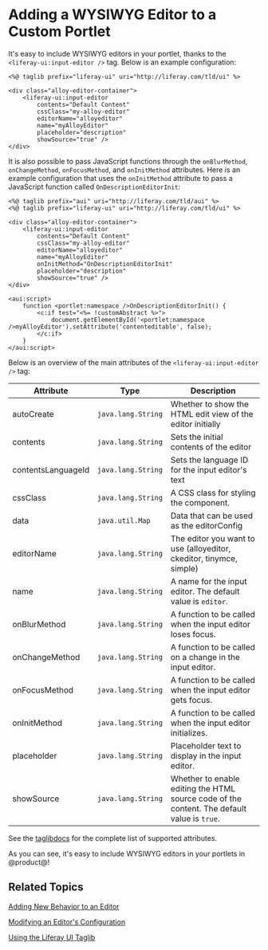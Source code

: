 # Adding a WYSIWYG Editor to a Custom Portlet [](id=adding-a-wysiwyg-editor-to-a-custom-portlet)

It's easy to include WYSIWYG editors in your portlet, thanks to the 
`<liferay-ui:input-editor />` tag. Below is an example configuration:

    <%@ taglib prefix="liferay-ui" uri="http://liferay.com/tld/ui" %>
    
    <div class="alloy-editor-container">
        <liferay-ui:input-editor
            contents="Default Content"
            cssClass="my-alloy-editor"
            editorName="alloyeditor"
            name="myAlloyEditor"
            placeholder="description"
            showSource="true" />
    </div>

It is also possible to pass JavaScript functions through the `onBlurMethod`, 
`onChangeMethod`, `onFocusMethod`, and `onInitMethod` attributes. Here is an 
example configuration that uses the `onInitMethod` attribute to pass
a JavaScript function called `OnDescriptionEditorInit`:

    <%@ taglib prefix="aui" uri="http://liferay.com/tld/aui" %>
    <%@ taglib prefix="liferay-ui" uri="http://liferay.com/tld/ui" %>
    
    <div class="alloy-editor-container">
        <liferay-ui:input-editor
            contents="Default Content"
            cssClass="my-alloy-editor"
            editorName="alloyeditor"
            name="myAlloyEditor"
            onInitMethod="OnDescriptionEditorInit"
            placeholder="description"
            showSource="true" />
    </div>
    
    <aui:script>
        function <portlet:namespace />OnDescriptionEditorInit() {
            <c:if test="<%= !customAbstract %>">
                document.getElementById('<portlet:namespace />myAlloyEditor').setAttribute('contenteditable', false);
            </c:if>
        }
    </aui:script>

Below is an overview of the main attributes of the `<liferay-ui:input-editor />` 
tag:

| Attribute | Type | Description |
| --- | --- | --- |
| autoCreate | `java.lang.String` | Whether to show the HTML edit view of the editor initially |
| contents | `java.lang.String` | Sets the initial contents of the editor |
| contentsLanguageId | `java.lang.String` | Sets the language ID for the input editor's text |
| cssClass | `java.lang.String` | A CSS class for styling the component. |
| data | `java.util.Map` | Data that can be used as the editorConfig |
| editorName | `java.lang.String` | The editor you want to use (alloyeditor, ckeditor, tinymce, simple) |
| name | `java.lang.String` | A name for the input editor. The default value is `editor`. |
| onBlurMethod | `java.lang.String` | A function to be called when the input editor loses focus. |
| onChangeMethod | `java.lang.String` | A function to be called on a change in the input editor. |
| onFocusMethod | `java.lang.String` | A function to be called when the input editor gets focus. |
| onInitMethod | `java.lang.String` | A function to be called when the input editor initializes. |
| placeholder | `java.lang.String` | Placeholder text to display in the input editor. |
| showSource | `java.lang.String` | Whether to enable editing the HTML source code of the content. The default value  is `true`. |

See the [taglibdocs](https://docs.liferay.com/portal/7.0-latest/taglibs/util-taglib/liferay-ui/input-editor.html) 
for the complete list of supported attributes.

As you can see, it's easy to include WYSIWYG editors in your portlets in 
@product@! 

## Related Topics [](id=related-topics)

[Adding New Behavior to an Editor](/develop/tutorials/-/knowledge_base/7-0/adding-new-behavior-to-an-editor)

[Modifying an Editor's Configuration](/develop/tutorials/-/knowledge_base/7-0/modifying-an-editors-configuration)

[Using the Liferay UI Taglib](/develop/tutorials/-/knowledge_base/7-0/using-the-liferay-ui-taglib)
